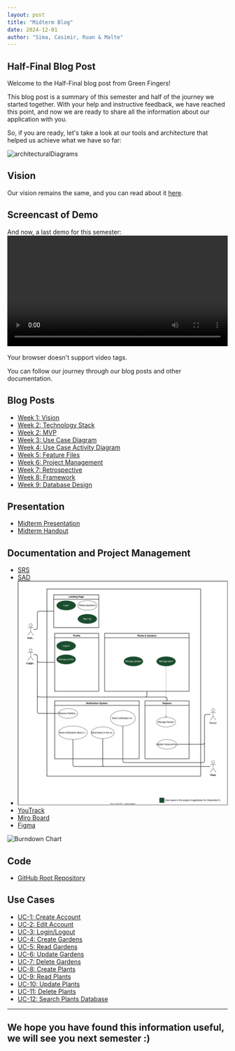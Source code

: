 ```yaml
---
layout: post
title: "Midterm Blog"
date: 2024-12-01
author: "Sima, Casimir, Ruan & Malte"
---
```


## Half-Final Blog Post

Welcome to the Half-Final blog post from Green Fingers!

This blog post is a summary of this semester and half of the journey we started together. With your help and instructive feedback, we have reached this point, and now we are ready to share all the information about our application with you.

So, if you are ready, let's take a look at our tools and architecture that helped us achieve what we have so far:

![architecturalDiagrams](/gardeningApp/assets/svg/architecturalDiagrams/mvvmDiagram.drawio.svg)
## Vision

Our vision remains the same, and you can read about it [here](https://github.com/DHBW-Malte/gardeningApp/blob/main/docs/_posts/2024-09-13-our-vision.md).

## Screencast of Demo

And now, a last demo for this semester:
<video width="100%" height="auto" controls>

  <source src="/gardeningApp/assets/screencasts/MyMovie.mp4" type="video/mp4">
  Your browser doesn't support video tags.
</video>

You can follow our journey through our blog posts and other documentation.

## Blog Posts

- [Week 1: Vision](https://github.com/DHBW-Malte/gardeningApp/blob/main/docs/_posts/2024-09-13-our-vision.md)
- [Week 2: Technology Stack](https://github.com/DHBW-Malte/gardeningApp/blob/main/docs/_posts/2024-09-18-tech-stack.md)
- [Week 2: MVP](https://github.com/DHBW-Malte/gardeningApp/blob/main/docs/_posts/2024-09-18-the-mvp.md)
- [Week 3: Use Case Diagram](https://github.com/DHBW-Malte/gardeningApp/blob/main/docs/_posts/2024-10-01-srs-and-ucd.md)
- [Week 4: Use Case Activity Diagram](https://github.com/DHBW-Malte/gardeningApp/blob/main/docs/_posts/2024-10-13-uc-activity-diagrams.md)
- [Week 5: Feature Files](https://github.com/DHBW-Malte/gardeningApp/blob/main/docs/_posts/2024-10-17-our-first-narratives.md)
- [Week 6: Project Management](https://github.com/DHBW-Malte/gardeningApp/blob/main/docs/_posts/2024-10-23-project-management.md)
- [Week 7: Retrospective](https://github.com/DHBW-Malte/gardeningApp/blob/main/docs/_posts/2024-10-24-retrospective.md)
- [Week 8: Framework](https://github.com/DHBW-Malte/gardeningApp/blob/main/docs/_posts/2024-10-31-Our-Framework.md)
- [Week 9: Database Design](https://github.com/DHBW-Malte/gardeningApp/blob/main/docs/_posts/2024-11-14-database.md)

## Presentation

- [Midterm Presentation](https://www.canva.com/design/DAGXC7qQKaw/PY_NnTJKMmW0Z6hXiRpfRw/edit?utm_content=DAGXC7qQKaw&utm_campaign=designshare&utm_medium=link2&utm_source=sharebutton)
- [Midterm Handout](https://docs.google.com/document/d/1P_ZIfxEwuRJDXhU9gFZyYvwJqsknqCPHqz93BMla2Z0/edit?tab=t.0)
## Documentation and Project Management

- [SRS](https://github.com/DHBW-Malte/gardeningApp/blob/main/green-fingers/docs/SoftwareRequirementsSpecification.md)
- [SAD](https://github.com/DHBW-Malte/gardeningApp/blob/main/green-fingers/docs/SoftwareArchitectureDocument.md)
- ![Use-Case Diagram](../../docs/assets/svg/GreenFingersUsecases.drawio.svg)
- [YouTrack](https://dhbw-malte.youtrack.cloud/projects/0-4)
- [Miro Board](https://miro.com/app/board/uXjVLfrnVdc=/)
- [Figma](https://www.figma.com/design/UNUTu2ARSJv1fCut4Pll3I/Wireframes?node-id=109-77&t=B3XivaWS8aiyTT8K-1)

![Burndown Chart](/gardeningApp/assets/screenshots/burndown.png)

## Code

- [GitHub Root Repository](https://github.com/DHBW-Malte/gardeningApp)

## Use Cases

- [UC-1: Create Account](https://github.com/DHBW-Malte/gardeningApp/blob/main/docs/usecases/CRUD-User/createUser.md)
- [UC-2: Edit Account](https://github.com/DHBW-Malte/gardeningApp/blob/main/docs/usecases/CRUD-User/updateUser.md)
- [UC-3: Login/Logout](https://github.com/DHBW-Malte/gardeningApp/blob/main/docs/usecases/CRUD-User/loginLogoutUser.md)
- [UC-4: Create Gardens](https://github.com/DHBW-Malte/gardeningApp/blob/main/docs/usecases/CRUD-Garden/addGarden.md)
- [UC-5: Read Gardens](https://github.com/DHBW-Malte/gardeningApp/blob/main/docs/usecases/CRUD-Garden/showGardens.md)
- [UC-6: Update Gardens](https://github.com/DHBW-Malte/gardeningApp/blob/main/docs/usecases/CRUD-Garden/updateGarden.md)
- [UC-7: Delete Gardens](https://github.com/DHBW-Malte/gardeningApp/blob/main/docs/usecases/CRUD-Garden/deleteGarden.md)
- [UC-8: Create Plants](https://github.com/DHBW-Malte/gardeningApp/blob/main/docs/usecases/CRUD-Plant/addPlant.md)
- [UC-9: Read Plants](https://github.com/DHBW-Malte/gardeningApp/blob/main/docs/usecases/CRUD-Plant/viewPlant.md)
- [UC-10: Update Plants](https://github.com/DHBW-Malte/gardeningApp/blob/main/docs/usecases/CRUD-Plant/updatePlant.md)
- [UC-11: Delete Plants](https://github.com/DHBW-Malte/gardeningApp/blob/main/docs/usecases/CRUD-Plant/deletePlant.md)
- [UC-12: Search Plants Database](https://github.com/DHBW-Malte/gardeningApp/blob/main/docs/usecases/CatalogPlants/explorePlants.md)

---
We hope you have found this information useful, we will see you next semester :)
---
